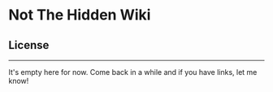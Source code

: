 # Not The Hidden Wiki

## License
-----

It's empty here for now. Come back in a while and if you have links, let me know!